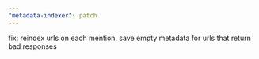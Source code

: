 ```yaml
---
"metadata-indexer": patch
---
```


fix: reindex urls on each mention, save empty metadata for urls that return bad responses
